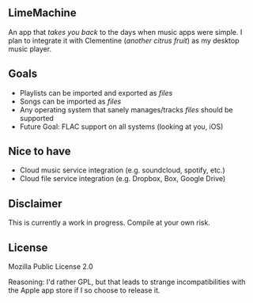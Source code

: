 ## LimeMachine

An app that *takes you back* to the days when music apps were simple. I plan
to integrate it with Clementine (*another citrus fruit*) as my desktop music
player.

## Goals

* Playlists can be imported and exported as *files*
* Songs can be imported as *files*
* Any operating system that sanely manages/tracks *files* should be supported
* Future Goal: FLAC support on all systems (looking at you, iOS)

## Nice to have

* Cloud music service integration (e.g. soundcloud, spotify, etc.)
* Cloud file service integration (e.g. Dropbox, Box, Google Drive)

## Disclaimer

This is currently a work in progress. Compile at your own risk.

## License

Mozilla Public License 2.0

Reasoning: I'd rather GPL, but that leads to strange incompatibilities with
the Apple app store if I so choose to release it.
